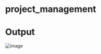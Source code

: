 # project_management
# Output
![image](https://github.com/Rkrishu/project_management/assets/89185861/f736854a-5fa4-439c-ab5a-c9751e6614e9)
